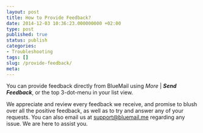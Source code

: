```yaml
---
layout: post
title: How to Provide Feedback?
date: 2014-12-03 10:36:23.000000000 +02:00
type: post
published: true
status: publish
categories:
- Troubleshooting
tags: []
slug: /provide-feedback/
meta:
---
```


You can provide feedback directly from BlueMail using *More* \| ***Send Feedback***, or the top 3-dot-menu in your list view.

We appreciate and review every feedback we receive, and promise to blush over all the positive feedback, as well as to try and answer any of your requests. You can also email us at [support@bluemail.me](mailto:support@bluemail.me) regarding any issue. We are here to assist you.